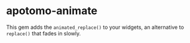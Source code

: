 # apotomo-animate

This gem adds the `animated_replace()` to your widgets, an alternative to `replace()` that fades in slowly.

